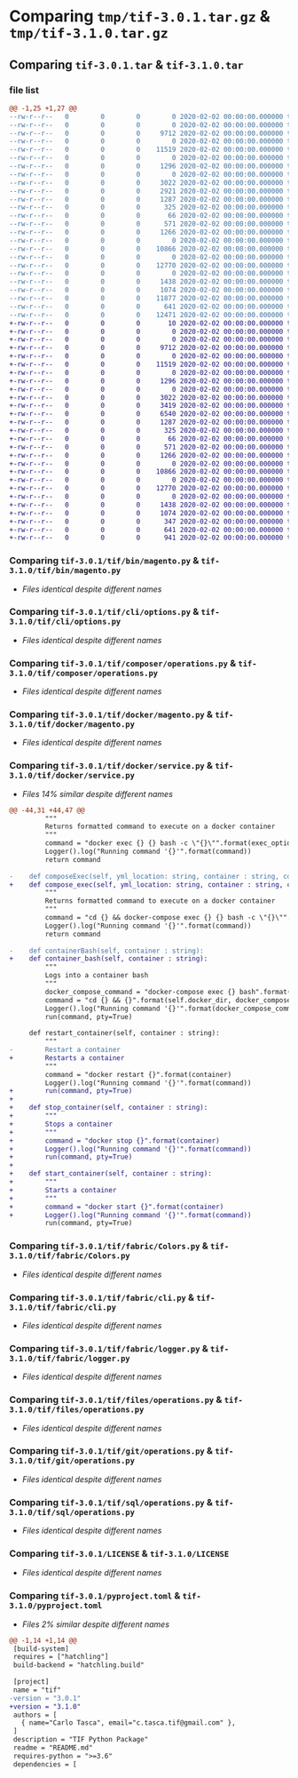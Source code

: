 # Comparing `tmp/tif-3.0.1.tar.gz` & `tmp/tif-3.1.0.tar.gz`

## Comparing `tif-3.0.1.tar` & `tif-3.1.0.tar`

### file list

```diff
@@ -1,25 +1,27 @@
--rw-r--r--   0        0        0        0 2020-02-02 00:00:00.000000 tif-3.0.1/tif/__init__.py
--rw-r--r--   0        0        0        0 2020-02-02 00:00:00.000000 tif-3.0.1/tif/bin/__init__.py
--rw-r--r--   0        0        0     9712 2020-02-02 00:00:00.000000 tif-3.0.1/tif/bin/magento.py
--rw-r--r--   0        0        0        0 2020-02-02 00:00:00.000000 tif-3.0.1/tif/cli/__init__.py
--rw-r--r--   0        0        0    11519 2020-02-02 00:00:00.000000 tif-3.0.1/tif/cli/options.py
--rw-r--r--   0        0        0        0 2020-02-02 00:00:00.000000 tif-3.0.1/tif/composer/__init__.py
--rw-r--r--   0        0        0     1296 2020-02-02 00:00:00.000000 tif-3.0.1/tif/composer/operations.py
--rw-r--r--   0        0        0        0 2020-02-02 00:00:00.000000 tif-3.0.1/tif/docker/__init__.py
--rw-r--r--   0        0        0     3022 2020-02-02 00:00:00.000000 tif-3.0.1/tif/docker/magento.py
--rw-r--r--   0        0        0     2921 2020-02-02 00:00:00.000000 tif-3.0.1/tif/docker/service.py
--rw-r--r--   0        0        0     1287 2020-02-02 00:00:00.000000 tif-3.0.1/tif/fabric/Colors.py
--rw-r--r--   0        0        0      325 2020-02-02 00:00:00.000000 tif-3.0.1/tif/fabric/CommandPrefix.py
--rw-r--r--   0        0        0       66 2020-02-02 00:00:00.000000 tif-3.0.1/tif/fabric/__init__.py
--rw-r--r--   0        0        0      571 2020-02-02 00:00:00.000000 tif-3.0.1/tif/fabric/cli.py
--rw-r--r--   0        0        0     1266 2020-02-02 00:00:00.000000 tif-3.0.1/tif/fabric/logger.py
--rw-r--r--   0        0        0        0 2020-02-02 00:00:00.000000 tif-3.0.1/tif/files/__init__.py
--rw-r--r--   0        0        0    10866 2020-02-02 00:00:00.000000 tif-3.0.1/tif/files/operations.py
--rw-r--r--   0        0        0        0 2020-02-02 00:00:00.000000 tif-3.0.1/tif/git/__init__.py
--rw-r--r--   0        0        0    12770 2020-02-02 00:00:00.000000 tif-3.0.1/tif/git/operations.py
--rw-r--r--   0        0        0        0 2020-02-02 00:00:00.000000 tif-3.0.1/tif/sql/__init__.py
--rw-r--r--   0        0        0     1438 2020-02-02 00:00:00.000000 tif-3.0.1/tif/sql/operations.py
--rw-r--r--   0        0        0     1074 2020-02-02 00:00:00.000000 tif-3.0.1/LICENSE
--rw-r--r--   0        0        0    11877 2020-02-02 00:00:00.000000 tif-3.0.1/README.md
--rw-r--r--   0        0        0      641 2020-02-02 00:00:00.000000 tif-3.0.1/pyproject.toml
--rw-r--r--   0        0        0    12471 2020-02-02 00:00:00.000000 tif-3.0.1/PKG-INFO
+-rw-r--r--   0        0        0       10 2020-02-02 00:00:00.000000 tif-3.1.0/tif/.gitignore
+-rw-r--r--   0        0        0        0 2020-02-02 00:00:00.000000 tif-3.1.0/tif/__init__.py
+-rw-r--r--   0        0        0        0 2020-02-02 00:00:00.000000 tif-3.1.0/tif/bin/__init__.py
+-rw-r--r--   0        0        0     9712 2020-02-02 00:00:00.000000 tif-3.1.0/tif/bin/magento.py
+-rw-r--r--   0        0        0        0 2020-02-02 00:00:00.000000 tif-3.1.0/tif/cli/__init__.py
+-rw-r--r--   0        0        0    11519 2020-02-02 00:00:00.000000 tif-3.1.0/tif/cli/options.py
+-rw-r--r--   0        0        0        0 2020-02-02 00:00:00.000000 tif-3.1.0/tif/composer/__init__.py
+-rw-r--r--   0        0        0     1296 2020-02-02 00:00:00.000000 tif-3.1.0/tif/composer/operations.py
+-rw-r--r--   0        0        0        0 2020-02-02 00:00:00.000000 tif-3.1.0/tif/docker/__init__.py
+-rw-r--r--   0        0        0     3022 2020-02-02 00:00:00.000000 tif-3.1.0/tif/docker/magento.py
+-rw-r--r--   0        0        0     3419 2020-02-02 00:00:00.000000 tif-3.1.0/tif/docker/service.py
+-rw-r--r--   0        0        0     6540 2020-02-02 00:00:00.000000 tif-3.1.0/tif/docker/warden.py
+-rw-r--r--   0        0        0     1287 2020-02-02 00:00:00.000000 tif-3.1.0/tif/fabric/Colors.py
+-rw-r--r--   0        0        0      325 2020-02-02 00:00:00.000000 tif-3.1.0/tif/fabric/CommandPrefix.py
+-rw-r--r--   0        0        0       66 2020-02-02 00:00:00.000000 tif-3.1.0/tif/fabric/__init__.py
+-rw-r--r--   0        0        0      571 2020-02-02 00:00:00.000000 tif-3.1.0/tif/fabric/cli.py
+-rw-r--r--   0        0        0     1266 2020-02-02 00:00:00.000000 tif-3.1.0/tif/fabric/logger.py
+-rw-r--r--   0        0        0        0 2020-02-02 00:00:00.000000 tif-3.1.0/tif/files/__init__.py
+-rw-r--r--   0        0        0    10866 2020-02-02 00:00:00.000000 tif-3.1.0/tif/files/operations.py
+-rw-r--r--   0        0        0        0 2020-02-02 00:00:00.000000 tif-3.1.0/tif/git/__init__.py
+-rw-r--r--   0        0        0    12770 2020-02-02 00:00:00.000000 tif-3.1.0/tif/git/operations.py
+-rw-r--r--   0        0        0        0 2020-02-02 00:00:00.000000 tif-3.1.0/tif/sql/__init__.py
+-rw-r--r--   0        0        0     1438 2020-02-02 00:00:00.000000 tif-3.1.0/tif/sql/operations.py
+-rw-r--r--   0        0        0     1074 2020-02-02 00:00:00.000000 tif-3.1.0/LICENSE
+-rw-r--r--   0        0        0      347 2020-02-02 00:00:00.000000 tif-3.1.0/README.md
+-rw-r--r--   0        0        0      641 2020-02-02 00:00:00.000000 tif-3.1.0/pyproject.toml
+-rw-r--r--   0        0        0      941 2020-02-02 00:00:00.000000 tif-3.1.0/PKG-INFO
```

### Comparing `tif-3.0.1/tif/bin/magento.py` & `tif-3.1.0/tif/bin/magento.py`

 * *Files identical despite different names*

### Comparing `tif-3.0.1/tif/cli/options.py` & `tif-3.1.0/tif/cli/options.py`

 * *Files identical despite different names*

### Comparing `tif-3.0.1/tif/composer/operations.py` & `tif-3.1.0/tif/composer/operations.py`

 * *Files identical despite different names*

### Comparing `tif-3.0.1/tif/docker/magento.py` & `tif-3.1.0/tif/docker/magento.py`

 * *Files identical despite different names*

### Comparing `tif-3.0.1/tif/docker/service.py` & `tif-3.1.0/tif/docker/service.py`

 * *Files 14% similar despite different names*

```diff
@@ -44,31 +44,47 @@
         """
         Returns formatted command to execute on a docker container
         """
         command = "docker exec {} {} bash -c \"{}\"".format(exec_options, container, command)
         Logger().log("Running command '{}'".format(command))
         return command
 
-    def composeExec(self, yml_location: string, container : string, command : string, exec_options = "-it") -> string:
+    def compose_exec(self, yml_location: string, container : string, command : string, exec_options = "-it") -> string:
         """
         Returns formatted command to execute on a docker container
         """
         command = "cd {} && docker-compose exec {} {} bash -c \"{}\"".format(yml_location, exec_options, container, command)
         Logger().log("Running command '{}'".format(command))
         return command
 
-    def containerBash(self, container : string):
+    def container_bash(self, container : string):
         """
         Logs into a container bash
         """
         docker_compose_command = "docker-compose exec {} bash".format(container)
         command = "cd {} && {}".format(self.docker_dir, docker_compose_command)
         Logger().log("Running command '{}'".format(docker_compose_command))
         run(command, pty=True)
     
     def restart_container(self, container : string):
         """
-        Restart a container
+        Restarts a container
         """
         command = "docker restart {}".format(container)
         Logger().log("Running command '{}'".format(command))
+        run(command, pty=True)
+
+    def stop_container(self, container : string):
+        """
+        Stops a container
+        """
+        command = "docker stop {}".format(container)
+        Logger().log("Running command '{}'".format(command))
+        run(command, pty=True)
+
+    def start_container(self, container : string):
+        """
+        Starts a container
+        """
+        command = "docker start {}".format(container)
+        Logger().log("Running command '{}'".format(command))
         run(command, pty=True)
```

### Comparing `tif-3.0.1/tif/fabric/Colors.py` & `tif-3.1.0/tif/fabric/Colors.py`

 * *Files identical despite different names*

### Comparing `tif-3.0.1/tif/fabric/cli.py` & `tif-3.1.0/tif/fabric/cli.py`

 * *Files identical despite different names*

### Comparing `tif-3.0.1/tif/fabric/logger.py` & `tif-3.1.0/tif/fabric/logger.py`

 * *Files identical despite different names*

### Comparing `tif-3.0.1/tif/files/operations.py` & `tif-3.1.0/tif/files/operations.py`

 * *Files identical despite different names*

### Comparing `tif-3.0.1/tif/git/operations.py` & `tif-3.1.0/tif/git/operations.py`

 * *Files identical despite different names*

### Comparing `tif-3.0.1/tif/sql/operations.py` & `tif-3.1.0/tif/sql/operations.py`

 * *Files identical despite different names*

### Comparing `tif-3.0.1/LICENSE` & `tif-3.1.0/LICENSE`

 * *Files identical despite different names*

### Comparing `tif-3.0.1/pyproject.toml` & `tif-3.1.0/pyproject.toml`

 * *Files 2% similar despite different names*

```diff
@@ -1,14 +1,14 @@
 [build-system]
 requires = ["hatchling"]
 build-backend = "hatchling.build"
 
 [project]
 name = "tif"
-version = "3.0.1"
+version = "3.1.0"
 authors = [
   { name="Carlo Tasca", email="c.tasca.tif@gmail.com" },
 ]
 description = "TIF Python Package"
 readme = "README.md"
 requires-python = ">=3.6"
 dependencies = [
```

